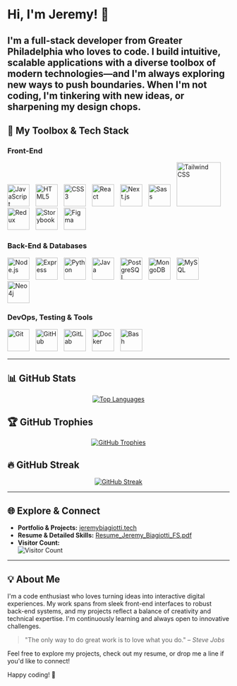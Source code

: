 # Hi, I'm Jeremy! 👋

I'm a full-stack developer from Greater Philadelphia who loves to code. I build intuitive, scalable applications with a diverse toolbox of modern technologies—and I'm always exploring new ways to push boundaries. When I'm not coding, I'm tinkering with new ideas, or sharpening my design chops.
---

## 🚀 My Toolbox & Tech Stack

### Front-End
<p align="left" justify-content="center>
  <img alt="TypeScript" width="50px" style="margin-right:10px;" src="https://cdn.jsdelivr.net/gh/devicons/devicon/icons/typescript/typescript-plain.svg" />
  <img alt="JavaScript" width="50px" style="margin-right:10px;" src="https://cdn.jsdelivr.net/gh/devicons/devicon/icons/javascript/javascript-plain.svg" />
  <img alt="HTML5" width="50px" style="margin-right:10px;" src="https://cdn.jsdelivr.net/gh/devicons/devicon/icons/html5/html5-plain.svg" />
  <img alt="CSS3" width="50px" style="margin-right:10px;" src="https://cdn.jsdelivr.net/gh/devicons/devicon/icons/css3/css3-plain.svg" />
  <img alt="React" width="50px" style="margin-right:10px;" src="https://cdn.jsdelivr.net/gh/devicons/devicon/icons/react/react-original.svg" />
  <img alt="Next.js" width="50px" style="margin-right:10px;" src="https://cdn.jsdelivr.net/gh/devicons/devicon/icons/nextjs/nextjs-original.svg" />
  <img alt="Sass" width="50px" style="margin-right:10px;" src="https://cdn.jsdelivr.net/gh/devicons/devicon/icons/sass/sass-original.svg" />
  <img alt="Tailwind CSS" width="100px"  style="margin-right:10px;" src="https://cdn.jsdelivr.net/gh/devicons/devicon@latest/icons/tailwindcss/tailwindcss-original-wordmark.svg" />
  <img alt="Redux" width="50px" style="margin-right:10px;" src="https://cdn.jsdelivr.net/gh/devicons/devicon/icons/redux/redux-original.svg" />
  <img alt="Storybook" width="50px" style="margin-right:10px;" src="https://cdn.jsdelivr.net/gh/devicons/devicon/icons/storybook/storybook-original.svg" />
  <img alt="Figma" width="50px" style="margin-right:10px;" src="https://cdn.jsdelivr.net/gh/devicons/devicon/icons/figma/figma-original.svg" />
</p>

### Back-End & Databases
<p align="left">
  <img alt="Node.js" width="50px" style="margin-right:10px;" src="https://cdn.jsdelivr.net/gh/devicons/devicon/icons/nodejs/nodejs-original.svg" />
  <img alt="Express" width="50px" style="margin-right:10px;" src="https://cdn.jsdelivr.net/gh/devicons/devicon/icons/express/express-original.svg" />
  <img alt="Python" width="50px" style="margin-right:10px;" src="https://cdn.jsdelivr.net/gh/devicons/devicon/icons/python/python-original.svg" />
  <img alt="Java" width="50px" style="margin-right:10px;" src="https://cdn.jsdelivr.net/gh/devicons/devicon/icons/java/java-plain.svg" />
  <img alt="PostgreSQL" width="50px" style="margin-right:10px;" src="https://cdn.jsdelivr.net/gh/devicons/devicon/icons/postgresql/postgresql-original.svg" />
  <img alt="MongoDB" width="50px" style="margin-right:10px;" src="https://cdn.jsdelivr.net/gh/devicons/devicon/icons/mongodb/mongodb-original-wordmark.svg" />
  <img alt="MySQL" width="50px" style="margin-right:10px;" src="https://cdn.jsdelivr.net/gh/devicons/devicon@latest/icons/mysql/mysql-original-wordmark.svg" />
  <img alt="Neo4j" width="50px" style="margin-right:10px;" src="https://cdn.jsdelivr.net/gh/devicons/devicon/icons/neo4j/neo4j-original.svg" />
</p>

### DevOps, Testing & Tools
<p align="left">
  <img alt="Git" width="50px" style="margin-right:10px;" src="https://cdn.jsdelivr.net/gh/devicons/devicon/icons/git/git-original.svg" />
  <img alt="GitHub" width="50px" style="margin-right:10px;" src="https://cdn.jsdelivr.net/gh/devicons/devicon/icons/github/github-original.svg" />
  <img alt="GitLab" width="50px" style="margin-right:10px;" src="https://cdn.jsdelivr.net/gh/devicons/devicon/icons/gitlab/gitlab-original.svg" />
  <img alt="Docker" width="50px" style="margin-right:10px;" src="https://cdn.jsdelivr.net/gh/devicons/devicon/icons/docker/docker-original-wordmark.svg" />
  <img alt="Bash" width="50px" style="margin-right:10px;" src="https://cdn.jsdelivr.net/gh/devicons/devicon/icons/bash/bash-original.svg" />
</p>

---

## 📊 GitHub Stats

<p align="center">
  <a href="https://github.com/Jremedyy">
    <img alt="Top Languages" src="https://github-readme-stats.vercel.app/api/top-langs/?username=Jremedyy&layout=compact" />
  </a>
</p>

## 🏆 GitHub Trophies

<p align="center">
  <a href="https://github.com/Jremedyy">
    <img alt="GitHub Trophies" src="https://github-profile-trophy.vercel.app/?username=Jremedyy&theme=onedark" />
  </a>
</p>

## 🔥 GitHub Streak

<p align="center">
  <a href="https://git.io/streak-stats">
    <img alt="GitHub Streak" src="https://github-readme-streak-stats.herokuapp.com/?user=Jremedyy" />
  </a>
</p>

---

## 🌐 Explore & Connect

- **Portfolio & Projects:** [jeremybiagiotti.tech](https://jeremybiagiotti.tech)
- **Resume & Detailed Skills:** [Resume_Jeremy_Biagiotti_FS.pdf](https://documents.jeremybiagiotti.tech/Resume_Jeremy_Biagiotti_Public.pdf)
- **Visitor Count:**  
  ![Visitor Count](https://profile-counter.glitch.me/Jremedyy/count.svg)

---

## 💡 About Me

I'm a code enthusiast who loves turning ideas into interactive digital experiences. My work spans from sleek front-end interfaces to robust back-end systems, and my projects reflect a balance of creativity and technical expertise. I'm continuously learning and always open to innovative challenges.

> "The only way to do great work is to love what you do." – *Steve Jobs*

Feel free to explore my projects, check out my resume, or drop me a line if you'd like to connect!

Happy coding! 🚀
